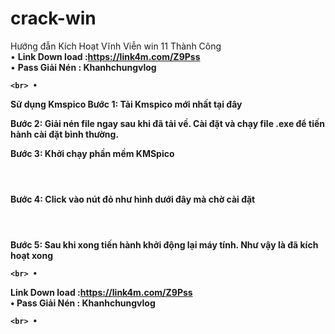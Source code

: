 # crack-win
Hướng đẫn Kích Hoạt Vĩnh Viễn win 11 Thành Công
	<br> • 
<b>Link Down load :<a href="https://link4m.com/Z9Pss" target="_blank">https://link4m.com/Z9Pss </b> 
	<br> • 
<b>Pass Giải Nén :  Khanhchungvlog
  
  	<br> • 
  
  Sử dụng Kmspico
Bước 1: Tải Kmspico mới nhất tại đây

Bước 2: Giải nén file ngay sau khi đã tải về. Cài đặt và chạy file .exe để tiến hành cài đặt bình thường.

Bước 3: Khởi chạy phần mềm KMSpico

<div class="separator" style="clear: both;"><a href="https://khophanmemviet.com/wp-content/uploads/2023/09/su-dung-kmspico-de-kich-hoat.jpg" style="display: block; padding: 1em 0; text-align: center; "><img alt="" border="0" data-original-height="270" data-original-width="640" src="https://khophanmemviet.com/wp-content/uploads/2023/09/su-dung-kmspico-de-kich-hoat.jpg"/></a></div>



Bước 4: Click vào nút đỏ như hình dưới đây mà chờ cài đặt

<div class="separator" style="clear: both;"><a href="https://khophanmemviet.com/wp-content/uploads/2023/09/su-dung-kmspico-de-kich-hoat-2.jpg" style="display: block; padding: 1em 0; text-align: center; "><img alt="" border="0" data-original-height="693" data-original-width="640" src="https://khophanmemviet.com/wp-content/uploads/2023/09/su-dung-kmspico-de-kich-hoat-2.jpg"/></a></div>



Bước 5: Sau khi xong tiến hành khởi động lại máy tính. Như vậy là đã kích hoạt xong



	<br> • 
<b>Link Down load :<a href="https://link4m.com/Z9Pss" target="_blank">https://link4m.com/Z9Pss </b> 
	<br> • 
<b>Pass Giải Nén :  Khanhchungvlog
  
  	<br> • 
  




























